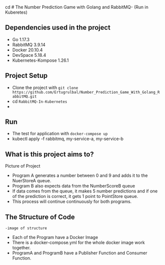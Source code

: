 cd # The Number Prediction Game with Golang and RabbitMQ- (Run in Kuberetes)

## Dependencies used in the project

- Go 1.17.3
- RabbitMQ 3.9.14
- Docker 20.10.4
- DevSpace 5.18.4
- Kubernetes-Kompose 1.26.1

## Project Setup
- Clone the project with `git clone https://github.com/Ertugrulbal/Number_Prediction_Game_With_Golang_RabbitMQ.git`
- cd `RabbitMQ-In-Kubernetes`
- 
## Run 
- The test for application with `docker-compose up`
- kubectl apply -f rabbitmq, my-service-a, my-service-b

## What is this project aims to?
Picture of Project 
* Program A generates a number between 0 and 9 and adds it to the NuerStoreA queue.
* Program B also expects data from the NumberScoreB queue
* If data comes from the queue, it makes 5 number predictions and if one of the prediction is correct, it gets 1 point to PointStore queue.
* This process will continue continuously for both programs.





## The Structure of Code 

    -image of structure
* Each of the Program have a Docker Image
* There is a docker-compose.yml for the whole docker image work together. 
* ProgramA and ProgramB have a Publisher Function and Consumer Function. 
